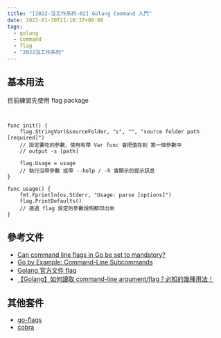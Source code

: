 ```yaml
---
title: "[2022-沒工作系列-02] Golang Command 入門"
date: 2022-01-30T21:10:37+08:00
tags:
  - golang
  - command
  - flag
  - "2022沒工作系列"
---
```


## 基本用法
目前練習先使用 flag package

```golang


func init() {
	flag.StringVar(&sourceFolder, "s", "", "source folder path [required]")
    // 設定要吃的參數，使用有帶 Var func 會把值存到 第一個參數中
    // output -s [path]

	flag.Usage = usage
    // 執行沒帶參數 或帶 --help / -h 會顯示的提示訊息
}

func usage() {
	fmt.Fprintln(os.Stderr, "Usage: parse [options]")
	flag.PrintDefaults()
    // 透過 flag 設定的參數說明都印出來
}
```

## 參考文件
- [Can command line flags in Go be set to mandatory?](https://stackoverflow.com/questions/31786215/can-command-line-flags-in-go-be-set-to-mandatory)
- [Go by Example: Command-Line Subcommands](https://gobyexample.com/command-line-subcommands)
- [Golang 官方文件 flag](https://pkg.go.dev/flag#Flag)
- [【Golang】如何讀取 command-line argument/flag？必知的幾種用法！](https://zamhuang.medium.com/golang-%E5%A6%82%E4%BD%95%E8%AE%80%E5%8F%96-command-line-argument-flag-%E5%BF%85%E7%9F%A5%E7%9A%84%E5%B9%BE%E7%A8%AE%E7%94%A8%E6%B3%95-7dee79763a9e)
## 其他套件
- [go-flags](https://github.com/jessevdk/go-flags)
- [cobra](https://github.com/spf13/cobra)